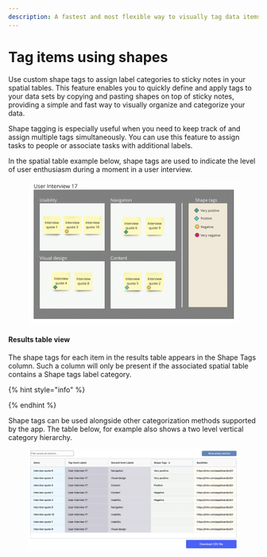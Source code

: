 ```yaml
---
description: A fastest and most flexible way to visually tag data items
---
```


# Tag items using shapes

Use custom shape tags to assign label categories to sticky notes in your spatial tables. This feature enables you to quickly define and apply tags to your data sets by copying and pasting shapes on top of sticky notes, providing a simple and fast way to visually organize and categorize your data.

Shape tagging is especially useful when you need to keep track of and assign multiple tags simultaneously. You can use this feature to assign tasks to people or associate tasks with additional labels.

In the spatial table example below, shape tags are used to indicate the level of user enthusiasm during a moment in a user interview.

<figure><img src="../.gitbook/assets/VisualData_ShapeTags_01.png" alt=""><figcaption></figcaption></figure>

#### Results table view

The shape tags for each item in the results table appears in the Shape Tags column. Such a column will only be present if the associated spatial table contains a Shape tags label category.

{% hint style="info" %}

{% endhint %}

Shape tags can be used alongside other categorization methods supported by the app. The table below, for example also shows a two level vertical category hierarchy.&#x20;

<figure><img src="../.gitbook/assets/VisualData_ShapeTags_results_01.png" alt=""><figcaption></figcaption></figure>

